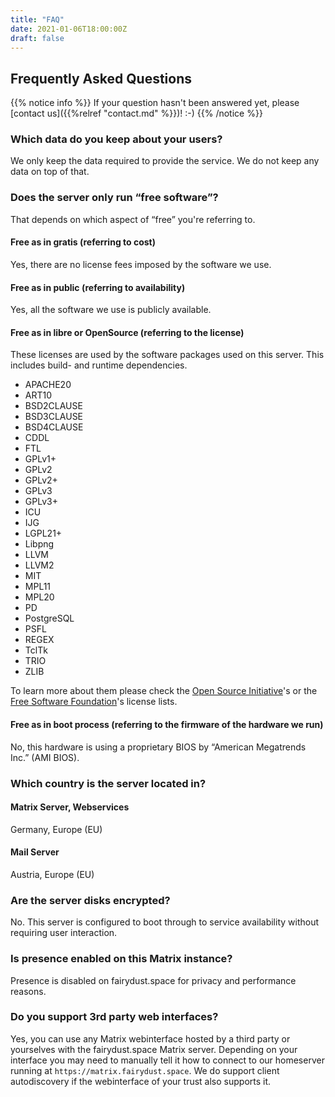 ```yaml
---
title: "FAQ"
date: 2021-01-06T18:00:00Z
draft: false
---
```


## Frequently Asked Questions

{{% notice info %}}
If your question hasn't been answered yet, please [contact us]({{%relref "contact.md" %}})! :-)
{{% /notice %}}

### Which data do you keep about your users?

We only keep the data required to provide the service. We do not keep any data on top of that.

### Does the server only run “free software”?

That depends on which aspect of “free” you're referring to.

#### Free as in gratis (referring to cost)

Yes, there are no license fees imposed by the software we use.

#### Free as in public (referring to availability)

Yes, all the software we use is publicly available.

#### Free as in libre or OpenSource (referring to the license)

These licenses are used by the software packages used on this server. This includes build- and runtime dependencies.

- APACHE20
- ART10
- BSD2CLAUSE
- BSD3CLAUSE
- BSD4CLAUSE
- CDDL
- FTL
- GPLv1+
- GPLv2
- GPLv2+
- GPLv3
- GPLv3+
- ICU
- IJG
- LGPL21+
- Libpng
- LLVM
- LLVM2
- MIT
- MPL11
- MPL20
- PD
- PostgreSQL
- PSFL
- REGEX
- TclTk
- TRIO
- ZLIB

To learn more about them please check the [Open Source Initiative](https://opensource.org/licenses/category)'s or the [Free Software Foundation](https://www.gnu.org/licenses/license-list.html)'s license lists.

#### Free as in boot process (referring to the firmware of the hardware we run)

No, this hardware is using a proprietary BIOS by “American Megatrends Inc.” (AMI BIOS).

### Which country is the server located in?

#### Matrix Server, Webservices

Germany, Europe (EU)

#### Mail Server

Austria, Europe (EU)

### Are the server disks encrypted?

No. This server is configured to boot through to service availability without requiring user interaction.

### Is presence enabled on this Matrix instance?

Presence is disabled on fairydust.space for privacy and performance reasons.

### Do you support 3rd party web interfaces?

Yes, you can use any Matrix webinterface hosted by a third party or yourselves with the fairydust.space Matrix server. Depending on your interface you may need to manually tell it how to connect to our homeserver running at `https://matrix.fairydust.space`. We do support client autodiscovery if the webinterface of your trust also supports it.

